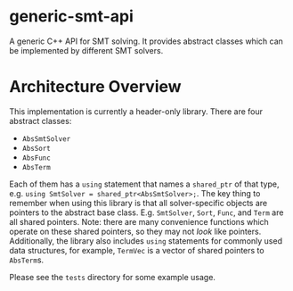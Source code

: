 # generic-smt-api
A generic C++ API for SMT solving. It provides abstract classes which can be implemented by different SMT solvers.

# Architecture Overview

This implementation is currently a header-only library. There are four abstract classes:
* `AbsSmtSolver`
* `AbsSort`
* `AbsFunc`
* `AbsTerm`

Each of them has a `using` statement that names a `shared_ptr` of that type, e.g. `using SmtSolver = shared_ptr<AbsSmtSolver>;`. The key thing to remember when using this library is that all solver-specific objects are pointers to the abstract base class. E.g. `SmtSolver`, `Sort`, `Func`, and `Term` are all shared pointers. Note: there are many convenience functions which operate on these shared pointers, so they may not *look* like pointers. Additionally, the library also includes `using` statements for commonly used data structures, for example, `TermVec` is a vector of shared pointers to `AbsTerm`s.

Please see the `tests` directory for some example usage.
